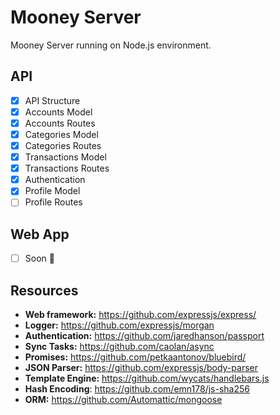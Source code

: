 # Mooney Server

Mooney Server running on Node.js environment.

## API

- [x] API Structure
- [x] Accounts Model
- [x] Accounts Routes
- [x] Categories Model
- [x] Categories Routes
- [x] Transactions Model
- [x] Transactions Routes
- [x] Authentication
- [x] Profile Model
- [ ] Profile Routes

## Web App
- [ ] Soon 🤔

## Resources

- __Web framework:__ https://github.com/expressjs/express/
- __Logger:__ https://github.com/expressjs/morgan
- __Authentication:__ https://github.com/jaredhanson/passport
- __Sync Tasks:__ https://github.com/caolan/async
- __Promises:__ https://github.com/petkaantonov/bluebird/
- __JSON Parser:__ https://github.com/expressjs/body-parser
- __Template Engine:__ https://github.com/wycats/handlebars.js
- __Hash Encoding__: https://github.com/emn178/js-sha256
- __ORM:__ https://github.com/Automattic/mongoose
